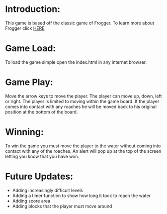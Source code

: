 # Introduction:
This game is based off the classic game of Frogger. To learn more about Frogger click [HERE](https://en.wikipedia.org/wiki/Frogger)

# Game Load:
To load the game simple open the index.html in any internet browser.

# Game Play:
Move the arrow keys to move the player. The player can move up, down, left or right. The player is limited to moving within the game board.
If the player comes into contact with any roaches he will be moved back to his original position at the bottom of the board.

# Winning: 
To win the game you must move the player to the water without coming into contact with any of the roaches. An alert will pop up at the top of the screen letting you know that you have won.

# Future Updates:
* Adding increasingly difficult levels
* Adding a timer function to show how long it took to reach the water
* Adding score area
* Adding blocks that the player must move around 
